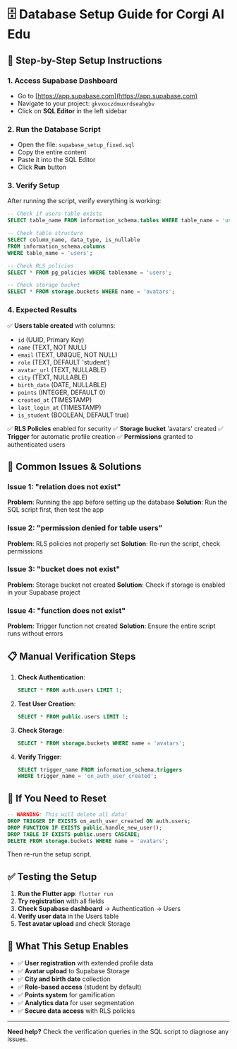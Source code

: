 # 🗄️ Database Setup Guide for Corgi AI Edu

## 🔧 Step-by-Step Setup Instructions

### 1. **Access Supabase Dashboard**
- Go to [https://app.supabase.com](https://app.supabase.com)
- Navigate to your project: `gkvxoczdmuxrdseahgbv`
- Click on **SQL Editor** in the left sidebar

### 2. **Run the Database Script**
- Open the file: `supabase_setup_fixed.sql`
- Copy the entire content
- Paste it into the SQL Editor
- Click **Run** button

### 3. **Verify Setup**
After running the script, verify everything is working:

```sql
-- Check if users table exists
SELECT table_name FROM information_schema.tables WHERE table_name = 'users';

-- Check table structure  
SELECT column_name, data_type, is_nullable 
FROM information_schema.columns 
WHERE table_name = 'users';

-- Check RLS policies
SELECT * FROM pg_policies WHERE tablename = 'users';

-- Check storage bucket
SELECT * FROM storage.buckets WHERE name = 'avatars';
```

### 4. **Expected Results**
✅ **Users table created** with columns:
- `id` (UUID, Primary Key)
- `name` (TEXT, NOT NULL)
- `email` (TEXT, UNIQUE, NOT NULL)
- `role` (TEXT, DEFAULT 'student')
- `avatar_url` (TEXT, NULLABLE)
- `city` (TEXT, NULLABLE)
- `birth_date` (DATE, NULLABLE)
- `points` (INTEGER, DEFAULT 0)
- `created_at` (TIMESTAMP)
- `last_login_at` (TIMESTAMP)
- `is_student` (BOOLEAN, DEFAULT true)

✅ **RLS Policies** enabled for security
✅ **Storage bucket** 'avatars' created
✅ **Trigger** for automatic profile creation
✅ **Permissions** granted to authenticated users

## 🚨 Common Issues & Solutions

### Issue 1: "relation does not exist"
**Problem**: Running the app before setting up the database
**Solution**: Run the SQL script first, then test the app

### Issue 2: "permission denied for table users"
**Problem**: RLS policies not properly set
**Solution**: Re-run the script, check permissions

### Issue 3: "bucket does not exist"
**Problem**: Storage bucket not created
**Solution**: Check if storage is enabled in your Supabase project

### Issue 4: "function does not exist"
**Problem**: Trigger function not created
**Solution**: Ensure the entire script runs without errors

## 📋 Manual Verification Steps

1. **Check Authentication**:
   ```sql
   SELECT * FROM auth.users LIMIT 1;
   ```

2. **Test User Creation**:
   ```sql
   SELECT * FROM public.users LIMIT 1;
   ```

3. **Check Storage**:
   ```sql
   SELECT * FROM storage.buckets WHERE name = 'avatars';
   ```

4. **Verify Trigger**:
   ```sql
   SELECT trigger_name FROM information_schema.triggers 
   WHERE trigger_name = 'on_auth_user_created';
   ```

## 🔄 If You Need to Reset

```sql
-- WARNING: This will delete all data!
DROP TRIGGER IF EXISTS on_auth_user_created ON auth.users;
DROP FUNCTION IF EXISTS public.handle_new_user();
DROP TABLE IF EXISTS public.users CASCADE;
DELETE FROM storage.buckets WHERE name = 'avatars';
```

Then re-run the setup script.

## ✅ Testing the Setup

1. **Run the Flutter app**: `flutter run`
2. **Try registration** with all fields
3. **Check Supabase dashboard** → Authentication → Users
4. **Verify user data** in the Users table
5. **Test avatar upload** and check Storage

## 🎯 What This Setup Enables

- ✅ **User registration** with extended profile data
- ✅ **Avatar upload** to Supabase Storage  
- ✅ **City and birth date** collection
- ✅ **Role-based access** (student by default)
- ✅ **Points system** for gamification
- ✅ **Analytics data** for user segmentation
- ✅ **Secure data access** with RLS policies

---

**Need help?** Check the verification queries in the SQL script to diagnose any issues.